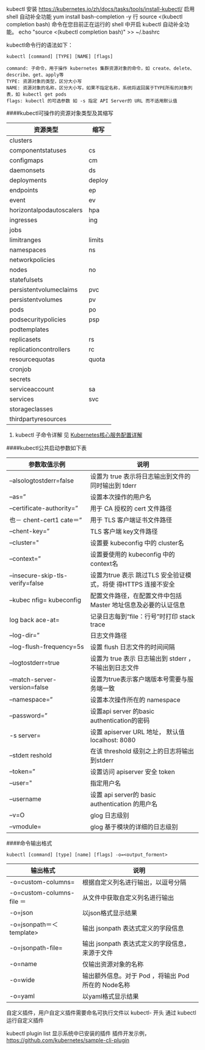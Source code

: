 kubectl 安装 https://kubernetes.io/zh/docs/tasks/tools/install-kubectl/
启用 shell 自动补全功能
yum install bash-completion -y
行 source <(kubectl completion bash) 命令在您目前正在运行的 shell 中开启 kubectl 自动补全功能。
echo "source <(kubectl completion bash)" >> ~/.bashrc

kubectl命令行的语法如下：
```
kubectl [command] [TYPE] [NAME] [flags]

command: 子命令，用于操作 kubernetes 集群资源对象的命令，如 create、delete、describe、get、apply等
TYPE: 资源对象的类型，区分大小写
NAME: 资源对象的名称，区分大小写，如果不指定名称，系统将返回属于TYPE所有的对象列表，如 kubectl get pods
flags: kubectl 的可选参数 如 -s 指定 API Server的 URL 而不适用默认值 
```
####kubectl可操作的资源对象类型及其缩写

资源类型	| 缩写
----- | --------
clusters　|	 	 
componentstatuses	|	cs	 
configmaps			|	cm　	 
daemonsets	|ds	 
deployments|	deploy	 
endpoints	|ep	 
event	|ev	 
horizontalpodautoscalers|	hpa	 
ingresses	|ing	 
jobs	 |	 
limitranges|	limits	 
namespaces|	ns	 
networkpolicies	 	 |
nodes	|no	 
statefulsets	| 	 
persistentvolumeclaims	|pvc	 
persistentvolumes|	pv	 
pods |	po	 
podsecuritypolicies	| psp	 
podtemplates|	 	 
replicasets	|rs	 
replicationcontrollers	|rc	 
resourcequotas	|quota	 
cronjob	 	| 
secrets	 	| 
serviceaccount	|sa	 
services	|svc	 
storageclasses	| 	 
thirdpartyresources	 |
1. kubectl 子命令详解 见 [Kubernetes核心服务配置详解]()

####kubectl公共启动参数如下表

参数取值示例	| 说明
--- | ---	
–alsologtostderr=false	|设置为 true 表示将日志输出到文件的同时输出到 tderr
–as=”	|设置本次操作的用户名
–certificate-authority=”	|用于 CA 授权的 cert 文件路径
也－ chent-cert1 cate＝”	|用于 TLS 客户端证书文件路径
–chent-key=”	|TLS 客户端 key文件路径
–cluster="|	设置要 kubeconfig 中的 cluster名
–context=”	|设置要使用的 kubeconfig 中的 context名
–insecure-skip-tls-verify=false	|设置为true 表示 跳过TLS 安全验证模式，将使 得HTTPS 连接不安全
–kubec nfig= kubeconfig	|配置文件路径，在配置文件中包括 Master 地址信息及必要的认证信息
log back ace-at=	|记录日志每到“file：行号”时打印 stack trace
–log-dir=”	|日志文件路径
–log-flush-frequency=5s|	设置 flush 日志文件的时间间隔
–logtostderr=true	|设置为 true 表示 日志输出到 stderr ，不输出到日志文件
–match-server-version=false	|设置为true表示客户端版本号需要与服务端一致
–namespace=”	|设置本次操作所在的 namespace
–password=”	|设置api server 的basic authentication的密码
-s server=	|设置 apiserver URL 地址， 默认值localhost: 8080
–stdeπ reshold	|在该 threshold 级别之上的日志将输出到stderr
–token=”	|设置访问 apiserver 安全 token
–user="	|指定用户名
–username	|设置 api server的 basic authentication 的用户名
–v=O	|glog 日志级别
–vmodule=	|glog 基于模块的详细的日志级别

####命令输出格式

	kubectl [command] [type] [name] [flags] -o=<output_forment>

输出格式	| 说明
--- | ---
-o=custom-columns= |	根据自定义列名进行输出，以逗号分隔
-o=custom-columns-file ＝|	从文件中获取自定义列名进行输出
-o=json	|以json格式显示结果
-o=jsonpath＝＜template>	|输出 jsonpath 表达式定义的字段信息
-o=jsonpath-file=	|输出 jsonpath 表达式定义的字段信息，来源于文件
-o=name	|仅输出资源对象的名称
-o=wide	|输出额外信息。对于 Pod ，将输出 Pod 所在的 Node名称
-o=yaml	|以yaml格式显示结果


自定义插件，用户自定义插件需要命名可执行文件以 kubectl- 开头  通过 kubectl <plugin-name> 运行自定义插件

kubectl plugin list 显示系统中已安装的插件
插件开发示例， https://github.com/kubernetes/sample-cli-plugin